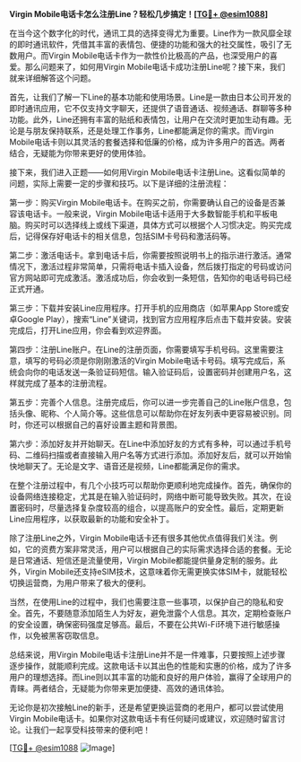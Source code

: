 **Virgin Mobile电话卡怎么注册Line？轻松几步搞定！[[TG💪+ @esim1088](https://t.me/s/esim1088)]**

在当今这个数字化的时代，通讯工具的选择变得尤为重要。Line作为一款风靡全球的即时通讯软件，凭借其丰富的表情包、便捷的功能和强大的社交属性，吸引了无数用户。而Virgin Mobile电话卡作为一款性价比极高的产品，也深受用户的喜爱。那么问题来了，如何用Virgin Mobile电话卡成功注册Line呢？接下来，我们就来详细解答这个问题。

首先，让我们了解一下Line的基本功能和使用场景。Line是一款由日本公司开发的即时通讯应用，它不仅支持文字聊天，还提供了语音通话、视频通话、群聊等多种功能。此外，Line还拥有丰富的贴纸和表情包，让用户在交流时更加生动有趣。无论是与朋友保持联系，还是处理工作事务，Line都能满足你的需求。而Virgin Mobile电话卡则以其灵活的套餐选择和低廉的价格，成为许多用户的首选。两者结合，无疑能为你带来更好的使用体验。

接下来，我们进入正题——如何用Virgin Mobile电话卡注册Line。这看似简单的问题，实际上需要一定的步骤和技巧。以下是详细的注册流程：

第一步：购买Virgin Mobile电话卡。在购买之前，你需要确认自己的设备是否兼容该电话卡。一般来说，Virgin Mobile电话卡适用于大多数智能手机和平板电脑。购买时可以选择线上或线下渠道，具体方式可以根据个人习惯决定。购买完成后，记得保存好电话卡的相关信息，包括SIM卡号码和激活码等。

第二步：激活电话卡。拿到电话卡后，你需要按照说明书上的指示进行激活。通常情况下，激活过程非常简单，只需将电话卡插入设备，然后拨打指定的号码或访问官方网站即可完成激活。激活成功后，你会收到一条短信，告知你的电话号码已经正式开通。

第三步：下载并安装Line应用程序。打开手机的应用商店（如苹果App Store或安卓Google Play），搜索“Line”关键词，找到官方应用程序后点击下载并安装。安装完成后，打开Line应用，你会看到欢迎界面。

第四步：注册Line账户。在Line的注册页面，你需要填写手机号码。这里需要注意，填写的号码必须是你刚刚激活的Virgin Mobile电话卡号码。填写完成后，系统会向你的电话发送一条验证码短信。输入验证码后，设置密码并创建用户名，这样就完成了基本的注册流程。

第五步：完善个人信息。注册完成后，你可以进一步完善自己的Line账户信息，包括头像、昵称、个人简介等。这些信息可以帮助你在好友列表中更容易被识别。同时，你还可以根据自己的喜好设置主题和背景图。

第六步：添加好友并开始聊天。在Line中添加好友的方式有多种，可以通过手机号码、二维码扫描或者直接输入用户名等方式进行添加。添加好友后，就可以开始愉快地聊天了。无论是文字、语音还是视频，Line都能满足你的需求。

在整个注册过程中，有几个小技巧可以帮助你更顺利地完成操作。首先，确保你的设备网络连接稳定，尤其是在输入验证码时，网络中断可能导致失败。其次，在设置密码时，尽量选择复杂度较高的组合，以提高账户的安全性。最后，定期更新Line应用程序，以获取最新的功能和安全补丁。

除了注册Line之外，Virgin Mobile电话卡还有很多其他优点值得我们关注。例如，它的资费方案非常灵活，用户可以根据自己的实际需求选择合适的套餐。无论是日常通话、短信还是流量使用，Virgin Mobile都能提供量身定制的服务。此外，Virgin Mobile还支持eSIM技术，这意味着你无需更换实体SIM卡，就能轻松切换运营商，为用户带来了极大的便利。

当然，在使用Line的过程中，我们也需要注意一些事项，以保护自己的隐私和安全。首先，不要随意添加陌生人为好友，避免泄露个人信息。其次，定期检查账户的安全设置，确保密码强度足够高。最后，不要在公共Wi-Fi环境下进行敏感操作，以免被黑客窃取信息。

总结来说，用Virgin Mobile电话卡注册Line并不是一件难事，只要按照上述步骤逐步操作，就能顺利完成。这款电话卡以其出色的性能和实惠的价格，成为了许多用户的理想选择。而Line则以其丰富的功能和良好的用户体验，赢得了全球用户的青睐。两者结合，无疑能为你带来更加便捷、高效的通讯体验。

无论你是初次接触Line的新手，还是希望更换运营商的老用户，都可以尝试使用Virgin Mobile电话卡。如果你对这款电话卡有任何疑问或建议，欢迎随时留言讨论。让我们一起享受科技带来的便利吧！

[[TG💪+ @esim1088](https://t.me/s/esim1088) ![Image](https://i.postimg.cc/4NQfJmqS/Snipaste-2025-05-13-00-14-12.png)]